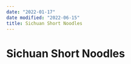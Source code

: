 ```yaml
---
date: "2022-01-17"
date modified: "2022-06-15"
title: Sichuan Short Noodles
---
```


# Sichuan Short Noodles
